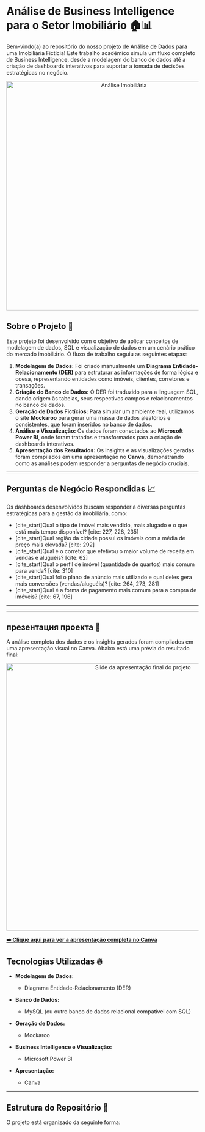 # Análise de Business Intelligence para o Setor Imobiliário 🏠📊

Bem-vindo(a) ao repositório do nosso projeto de Análise de Dados para uma Imobiliária Fictícia! Este trabalho acadêmico simula um fluxo completo de Business Intelligence, desde a modelagem do banco de dados até a criação de dashboards interativos para suportar a tomada de decisões estratégicas no negócio.

<p align="center">
  <img src="./assets/imobi.jpg" alt=" Análise Imobiliária" width="600">
</p>


## Sobre o Projeto 🚀

Este projeto foi desenvolvido com o objetivo de aplicar conceitos de modelagem de dados, SQL e visualização de dados em um cenário prático do mercado imobiliário. O fluxo de trabalho seguiu as seguintes etapas:

1.  **Modelagem de Dados:** Foi criado manualmente um **Diagrama Entidade-Relacionamento (DER)** para estruturar as informações de forma lógica e coesa, representando entidades como imóveis, clientes, corretores e transações.
2.  **Criação do Banco de Dados:** O DER foi traduzido para a linguagem SQL, dando origem às tabelas, seus respectivos campos e relacionamentos no banco de dados.
3.  **Geração de Dados Fictícios:** Para simular um ambiente real, utilizamos o site **Mockaroo** para gerar uma massa de dados aleatórios e consistentes, que foram inseridos no banco de dados.
4.  **Análise e Visualização:** Os dados foram conectados ao **Microsoft Power BI**, onde foram tratados e transformados para a criação de dashboards interativos.
5.  **Apresentação dos Resultados:** Os insights e as visualizações geradas foram compilados em uma apresentação no **Canva**, demonstrando como as análises podem responder a perguntas de negócio cruciais.

---
## Perguntas de Negócio Respondidas 📈

Os dashboards desenvolvidos buscam responder a diversas perguntas estratégicas para a gestão da imobiliária, como:

-   [cite_start]Qual o tipo de imóvel mais vendido, mais alugado e o que está mais tempo disponível? [cite: 227, 228, 235]
-   [cite_start]Qual região da cidade possui os imóveis com a média de preço mais elevada? [cite: 292]
-   [cite_start]Qual é o corretor que efetivou o maior volume de receita em vendas e aluguéis? [cite: 62]
-   [cite_start]Qual o perfil de imóvel (quantidade de quartos) mais comum para venda? [cite: 310]
-   [cite_start]Qual foi o plano de anúncio mais utilizado e qual deles gera mais conversões (vendas/aluguéis)? [cite: 264, 273, 281]
-   [cite_start]Qual é a forma de pagamento mais comum para a compra de imóveis? [cite: 67, 196]

---

---
##  презентация проекта 🎨

A análise completa dos dados e os insights gerados foram compilados em uma apresentação visual no Canva. Abaixo está uma prévia do resultado final:

<p align="center">
  <a href="LINK_PARA_SUA_APRESENTACAO_COMPLETA" target="_blank">
    <img src="./assets/imobi_dash.jpg" alt="Slide da apresentação final do projeto" width="700">
  </a>
</p>

**[➡️ Clique aqui para ver a apresentação completa no Canva](https://www.canva.com/design/DAGx9Cn7hrg/AGNVKajCnK5-a5M0JpjcXQ/view?utm_content=DAGx9Cn7hrg&utm_campaign=designshare&utm_medium=link2&utm_source=uniquelinks&utlId=h08244fb192)**


## Tecnologias Utilizadas 🔥

-   **Modelagem de Dados:**
    -   Diagrama Entidade-Relacionamento (DER)

-   **Banco de Dados:**
    -   MySQL (ou outro banco de dados relacional compatível com SQL)

-   **Geração de Dados:**
    -   Mockaroo

-   **Business Intelligence e Visualização:**
    -   Microsoft Power BI

-   **Apresentação:**
    -   Canva

---
## Estrutura do Repositório 📁

O projeto está organizado da seguinte forma: